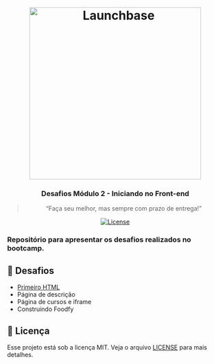 <h1 align="center">
    <img alt="Launchbase" src="https://storage.googleapis.com/golden-wind/bootcamp-launchbase/logo.png" width="400px" />
</h1>

<h3 align="center">
  Desafios Módulo 2 - Iniciando no Front-end
</h3>

<blockquote align="center">“Faça seu melhor, mas sempre com prazo de entrega!”</blockquote>

<p align="center">

  <a href="LICENSE" >
    <img alt="License" src="https://img.shields.io/badge/license-MIT-%23F8952D">
  </a>

</p>

<h3>Repositório para apresentar os desafios realizados no bootcamp.<h3>
  
## :rocket: Desafios

- [Primeiro HTML](https://github.com/martins-rafael/bootcamp-launchbase-desafios-02/tree/master/02-1%20Primeiro%20HTML)
- Página de descrição
- Página de cursos e iframe
- Construindo Foodfy

## :memo: Licença

Esse projeto está sob a licença MIT. Veja o arquivo [LICENSE](/LICENSE) para mais detalhes.

